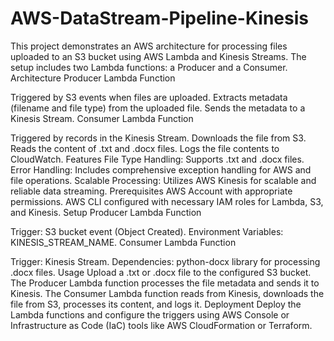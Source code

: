# AWS-DataStream-Pipeline-Kinesis
This project demonstrates an AWS architecture for processing files uploaded to an S3 bucket using AWS Lambda and Kinesis Streams. The setup includes two Lambda functions: a Producer and a Consumer.
Architecture
Producer Lambda Function

Triggered by S3 events when files are uploaded.
Extracts metadata (filename and file type) from the uploaded file.
Sends the metadata to a Kinesis Stream.
Consumer Lambda Function

Triggered by records in the Kinesis Stream.
Downloads the file from S3.
Reads the content of .txt and .docx files.
Logs the file contents to CloudWatch.
Features
File Type Handling: Supports .txt and .docx files.
Error Handling: Includes comprehensive exception handling for AWS and file operations.
Scalable Processing: Utilizes AWS Kinesis for scalable and reliable data streaming.
Prerequisites
AWS Account with appropriate permissions.
AWS CLI configured with necessary IAM roles for Lambda, S3, and Kinesis.
Setup
Producer Lambda Function

Trigger: S3 bucket event (Object Created).
Environment Variables: KINESIS_STREAM_NAME.
Consumer Lambda Function

Trigger: Kinesis Stream.
Dependencies: python-docx library for processing .docx files.
Usage
Upload a .txt or .docx file to the configured S3 bucket.
The Producer Lambda function processes the file metadata and sends it to Kinesis.
The Consumer Lambda function reads from Kinesis, downloads the file from S3, processes its content, and logs it.
Deployment
Deploy the Lambda functions and configure the triggers using AWS Console or Infrastructure as Code (IaC) tools like AWS CloudFormation or Terraform.

